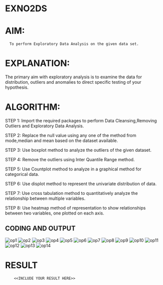 # EXNO2DS
# AIM:
      To perform Exploratory Data Analysis on the given data set.
      
# EXPLANATION:
  The primary aim with exploratory analysis is to examine the data for distribution, outliers and anomalies to direct specific testing of your hypothesis.
  
# ALGORITHM:
STEP 1: Import the required packages to perform Data Cleansing,Removing Outliers and Exploratory Data Analysis.

STEP 2: Replace the null value using any one of the method from mode,median and mean based on the dataset available.

STEP 3: Use boxplot method to analyze the outliers of the given dataset.

STEP 4: Remove the outliers using Inter Quantile Range method.

STEP 5: Use Countplot method to analyze in a graphical method for categorical data.

STEP 6: Use displot method to represent the univariate distribution of data.

STEP 7: Use cross tabulation method to quantitatively analyze the relationship between multiple variables.

STEP 8: Use heatmap method of representation to show relationships between two variables, one plotted on each axis.

## CODING AND OUTPUT
![op1](image.png)
![op2](image-1.png)
![op3](image-2.png)
![op4](image-3.png)
![op5](image-4.png)
![op6](image-5.png)
![op7](image-6.png)
![op8](image-7.png)
![op9](image-8.png)
![op10](image-9.png)
![op11](image-10.png)
![op12](image-11.png)
![op13](image-12.png)
![op14](image-13.png)

# RESULT
        <<INCLUDE YOUR RESULT HERE>>
